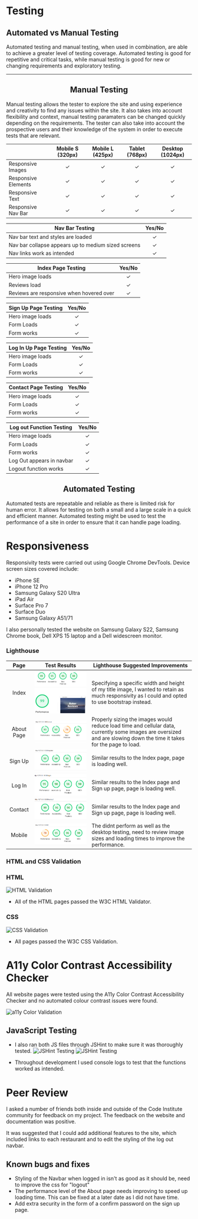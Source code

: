 # Testing <!-- omit in toc -->


## Automated vs Manual Testing

Automated testing and manual testing, when used in combination, are able to achieve a greater level of testing coverage. Automated testing is good for repetitive and critical tasks, while manual testing is good for new or changing requirements and exploratory testing.

---

<div align="center">

## Manual Testing

</div>

Manual testing allows the tester to explore the site and using experience and creativity to find any issues within the site. It also takes into account flexibility and context, manual testing paramaters can be changed quickly depending on the requirements. The tester can also take into account the prospective users and their knowledge of the system in order to execute tests that are relevant.  

| | Mobile S (320px)| Mobile L (425px)| Tablet (768px) | Desktop (1024px)|
|---|:---:|:---:|:---:|:---:|
|Responsive Images|✓|✓|✓|✓|
|Responsive Elements|✓|✓|✓|✓|
|Responsive Text|✓|✓|✓|✓|
|Responsive Nav Bar|✓|✓|✓|✓|

|Nav Bar Testing|Yes/No|
|---|:---:|
|Nav bar text and styles are loaded|✓|
|Nav bar collapse appears up to medium sized screens|✓|
|Nav links work as intended|✓|

|Index Page Testing|Yes/No|
|---|:---:|
|Hero image loads|✓|
|Reviews load|✓|
|Reviews are responsive when hovered over|✓|

|Sign Up Page Testing|Yes/No|
|---|:---:|
|Hero image loads|✓|
|Form Loads|✓|
|Form works|✓|

|Log In Up Page Testing|Yes/No|
|---|:---:|
|Hero image loads|✓|
|Form Loads|✓|
|Form works|✓|

|Contact Page Testing|Yes/No|
|---|:---:|
|Hero image loads|✓|
|Form Loads|✓|
|Form works|✓|

|Log out Function Testing|Yes/No|
|---|:---:|
|Hero image loads|✓|
|Form Loads|✓|
|Form works|✓|
|Log Out appears in navbar|✓|
|Logout function works|✓|


<div align="center">

## Automated Testing

</div>

Automated tests are repeatable and reliable as there is limited risk for human error. It allows for testing on both a small and a large scale in a quick and efficient manner. Automated testing might be used to test the performance of a site in order to ensure that it can handle page loading.

# Responsiveness

Responsivity tests were carried out using Google Chrome DevTools. Device screen sizes covered include:

- iPhone SE
- iPhone 12 Pro
- Samsung Galaxy S20 Ultra
- iPad Air
- Surface Pro 7
- Surface Duo
- Samsung Galaxy A51/71

I also personally tested the website on Samsung Galaxy S22, Samsung Chrome book, Dell XPS 15 laptop and a Dell widescreen monitor.

### Lighthouse <!-- omit in toc -->

| Page | Test Results | Lighthouse Suggested Improvements |
|:---:|---|---|
|Index|![Index Lighthouse testing](static/images/hompage-lighthouse.png)|Specifying a specific width and height of my title image, I wanted to retain as much responsivity as I could and opted to use bootstrap instead.|
|About Page|![About Page Lighthouse testing](static/images/aboutpage-lighthouse.png)|Properly sizing the images would reduce load time and cellular data, currently some images are oversized and are slowing down the time it takes for the page to load.|
|Sign Up|![Sign Up Lighthouse testing](static/images/signup-lighthouse.png)|Similar results to the Index page, page is loading well.|
|Log In|![Log In Lighthouse testing](static/images/login-lighthouse.png)|Similar results to the Index page and Sign up page, page is loading well.|
|Contact|![Contact Page Lighthouse testing](static/images/contact-lighthouse.png)|Similar results to the Index page and Sign up page, page is loading well.|
|Mobile|![Mobile Lighthouse testing](static/images/mobile-lighthouse.png)|The didnt perform as well as the desktop testing, need to review image sizes and loading times to improve the performance.|


### HTML and CSS Validation <!-- omit in toc -->

### HTML <!-- omit in toc -->

![HTML Validation]()

- All of the HTML pages passed the W3C HTML Validator.

### CSS <!-- omit in toc -->

![CSS Validation]()

- All pages passed the W3C CSS Validation.

# A11y Color Contrast Accessibility Checker

All website pages were tested using the A11y Color Contrast Accessibility Checker and no automated colour contrast issues were found.

![a11y Color Validation]()

## JavaScript Testing <!-- omit in toc -->

* I also ran both JS files through JSHint to make sure it was thoroughly tested.
 ![JSHint Testing](assets/images/js_test.png)
 ![JSHint Testing](assets/images/js-test2.png)
- Throughout development I used console logs to test that the functions worked as intended.


# Peer Review

I asked a number of friends both inside and outside of the Code Institute community for feedback on my project. The feedback on the website and documentation was positive.

It was suggested that I could add additional features to the site, which included links to each restaurant and to edit the styling of the log out navbar.


## Known bugs and fixes

- Styling of the Navbar when logged in isn't as good as it should be, need to improve the css for "logout"
- The performance level of the About page needs improving to speed up loading time. This can be fixed at a later date as I did not have time.
- Add extra security in the form of a confirm password on the sign up page.